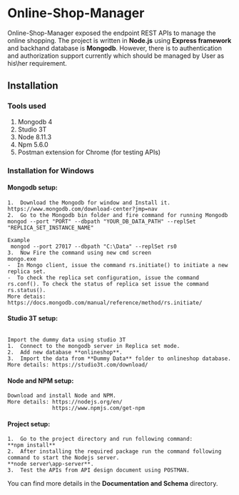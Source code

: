 # Online-Shop-Manager
Online-Shop-Manager exposed the endpoint REST APIs to manage the online shopping. The project is written in **Node.js** using **Express framework** and 
backhand database is **Mongodb**. However, there is to authentication and authorization support currently which should be managed by User as his\her requirement.   


## Installation

### Tools used
1.	Mongodb 4
2.	Studio 3T
3.	Node 8.11.3
4.	Npm 5.6.0
5.	Postman extension for Chrome (for testing APIs)


###  Installation for Windows

#### Mongodb setup:
```
1.	Download the Mongodb for window and Install it.
https://www.mongodb.com/download-center?jmp=nav
2.	Go to the Mongodb bin folder and fire command for running Mongodb  
mongod --port "PORT" --dbpath "YOUR_DB_DATA_PATH" --replSet "REPLICA_SET_INSTANCE_NAME"

Example
 mongod --port 27017 --dbpath "C:\Data" --replSet rs0
3.	Now Fire the command using new cmd screen
mongo.exe
-  In Mongo client, issue the command rs.initiate() to initiate a new replica set.
-  To check the replica set configuration, issue the command rs.conf(). To check the status of replica set issue the command rs.status().
More detais: https://docs.mongodb.com/manual/reference/method/rs.initiate/

```

#### Studio 3T setup:
```

Import the dummy data using studio 3T 
1.	Connect to the mongodb server in Replica set mode.
2.	Add new database **onlineshop**.
3.	Import the data from **Dummy Data** folder to onlineshop database.
More details: https://studio3t.com/download/

```

#### Node and NPM setup:
```
Download and install Node and NPM.
More details: https://nodejs.org/en/
	          https://www.npmjs.com/get-npm

```

#### Project setup:
```
1.	Go to the project directory and run following command: 
**npm install**
2.	After installing the required package run the command following command to start the Nodejs server.
**node server\app-server**.
3.	Test the APIs from API design document using POSTMAN.

```

You can find more details in the **Documentation and Schema** directory.